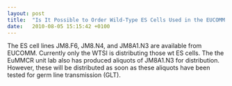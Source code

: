 ```yaml
---
layout: post
title:  "Is It Possible to Order Wild-Type ES Cells Used in the EUCOMM Program?"
date:   2010-08-05 15:15:42 +0100
---
```


The ES cell lines JM8.F6, JM8.N4, and JM8A1.N3 are available from EUCOMM. Currently only the WTSI is distributing those wt ES cells. The the EuMMCR unit lab also has produced aliquots of JM8A1.N3 for distribution. However, these will be distributed as soon as these aliquots have been tested for germ line transmission (GLT).